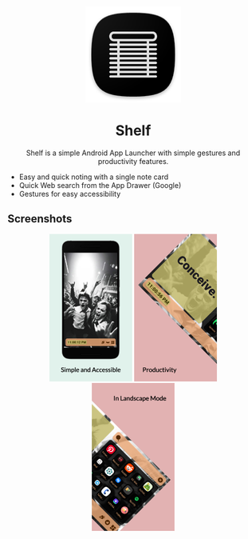<div align="center">

<img width="" src="android/app/src/main/res/mipmap-xxxhdpi/ic_launcher.png" alt="Shelf" align="center">

# Shelf

Shelf is a simple Android App Launcher with simple gestures and productivity features.

</div>

- Easy and quick noting with a single note card
- Quick Web search from the App Drawer (Google)
- Gestures for easy accessibility

## Screenshots

<div align="center">
    <img alt="Shelf home screen" src="fastlane/metadata/android/en-US/images/phoneScreenshots/1.png" width="33%">
    <img alt="Shelf home screen" src="fastlane/metadata/android/en-US/images/phoneScreenshots/2.png" width="33%">
    <img alt="Shelf home screen" src="fastlane/metadata/android/en-US/images/phoneScreenshots/3.png" width="33%">
</div>
